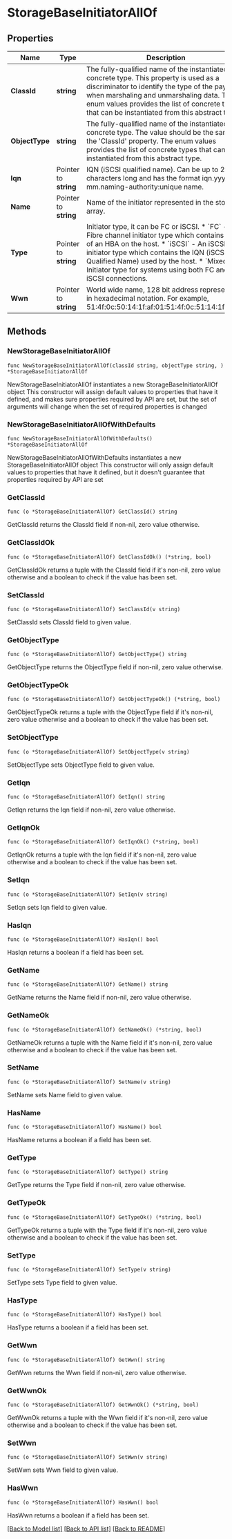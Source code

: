 # StorageBaseInitiatorAllOf

## Properties

Name | Type | Description | Notes
------------ | ------------- | ------------- | -------------
**ClassId** | **string** | The fully-qualified name of the instantiated, concrete type. This property is used as a discriminator to identify the type of the payload when marshaling and unmarshaling data. The enum values provides the list of concrete types that can be instantiated from this abstract type. | 
**ObjectType** | **string** | The fully-qualified name of the instantiated, concrete type. The value should be the same as the &#39;ClassId&#39; property. The enum values provides the list of concrete types that can be instantiated from this abstract type. | 
**Iqn** | Pointer to **string** | IQN (iSCSI qualified name). Can be up to 255 characters long and has the format iqn.yyyy-mm.naming-authority:unique name. | [optional] [readonly] 
**Name** | Pointer to **string** | Name of the initiator represented in the storage array. | [optional] [readonly] 
**Type** | Pointer to **string** | Initiator type, it can be FC or iSCSI. * &#x60;FC&#x60; - Fibre channel initiator type which contains WWN of an HBA on the host. * &#x60;iSCSI&#x60; - An iSCSI initiator type which contains the IQN (iSCSI Qualified Name) used by the host. * &#x60;Mixed&#x60; - Initiator type for systems using both FC and iSCSI connections. | [optional] [readonly] [default to "FC"]
**Wwn** | Pointer to **string** | World wide name, 128 bit address represented in hexadecimal notation. For example, 51:4f:0c:50:14:1f:af:01:51:4f:0c:51:14:1f:af:01. | [optional] [readonly] 

## Methods

### NewStorageBaseInitiatorAllOf

`func NewStorageBaseInitiatorAllOf(classId string, objectType string, ) *StorageBaseInitiatorAllOf`

NewStorageBaseInitiatorAllOf instantiates a new StorageBaseInitiatorAllOf object
This constructor will assign default values to properties that have it defined,
and makes sure properties required by API are set, but the set of arguments
will change when the set of required properties is changed

### NewStorageBaseInitiatorAllOfWithDefaults

`func NewStorageBaseInitiatorAllOfWithDefaults() *StorageBaseInitiatorAllOf`

NewStorageBaseInitiatorAllOfWithDefaults instantiates a new StorageBaseInitiatorAllOf object
This constructor will only assign default values to properties that have it defined,
but it doesn't guarantee that properties required by API are set

### GetClassId

`func (o *StorageBaseInitiatorAllOf) GetClassId() string`

GetClassId returns the ClassId field if non-nil, zero value otherwise.

### GetClassIdOk

`func (o *StorageBaseInitiatorAllOf) GetClassIdOk() (*string, bool)`

GetClassIdOk returns a tuple with the ClassId field if it's non-nil, zero value otherwise
and a boolean to check if the value has been set.

### SetClassId

`func (o *StorageBaseInitiatorAllOf) SetClassId(v string)`

SetClassId sets ClassId field to given value.


### GetObjectType

`func (o *StorageBaseInitiatorAllOf) GetObjectType() string`

GetObjectType returns the ObjectType field if non-nil, zero value otherwise.

### GetObjectTypeOk

`func (o *StorageBaseInitiatorAllOf) GetObjectTypeOk() (*string, bool)`

GetObjectTypeOk returns a tuple with the ObjectType field if it's non-nil, zero value otherwise
and a boolean to check if the value has been set.

### SetObjectType

`func (o *StorageBaseInitiatorAllOf) SetObjectType(v string)`

SetObjectType sets ObjectType field to given value.


### GetIqn

`func (o *StorageBaseInitiatorAllOf) GetIqn() string`

GetIqn returns the Iqn field if non-nil, zero value otherwise.

### GetIqnOk

`func (o *StorageBaseInitiatorAllOf) GetIqnOk() (*string, bool)`

GetIqnOk returns a tuple with the Iqn field if it's non-nil, zero value otherwise
and a boolean to check if the value has been set.

### SetIqn

`func (o *StorageBaseInitiatorAllOf) SetIqn(v string)`

SetIqn sets Iqn field to given value.

### HasIqn

`func (o *StorageBaseInitiatorAllOf) HasIqn() bool`

HasIqn returns a boolean if a field has been set.

### GetName

`func (o *StorageBaseInitiatorAllOf) GetName() string`

GetName returns the Name field if non-nil, zero value otherwise.

### GetNameOk

`func (o *StorageBaseInitiatorAllOf) GetNameOk() (*string, bool)`

GetNameOk returns a tuple with the Name field if it's non-nil, zero value otherwise
and a boolean to check if the value has been set.

### SetName

`func (o *StorageBaseInitiatorAllOf) SetName(v string)`

SetName sets Name field to given value.

### HasName

`func (o *StorageBaseInitiatorAllOf) HasName() bool`

HasName returns a boolean if a field has been set.

### GetType

`func (o *StorageBaseInitiatorAllOf) GetType() string`

GetType returns the Type field if non-nil, zero value otherwise.

### GetTypeOk

`func (o *StorageBaseInitiatorAllOf) GetTypeOk() (*string, bool)`

GetTypeOk returns a tuple with the Type field if it's non-nil, zero value otherwise
and a boolean to check if the value has been set.

### SetType

`func (o *StorageBaseInitiatorAllOf) SetType(v string)`

SetType sets Type field to given value.

### HasType

`func (o *StorageBaseInitiatorAllOf) HasType() bool`

HasType returns a boolean if a field has been set.

### GetWwn

`func (o *StorageBaseInitiatorAllOf) GetWwn() string`

GetWwn returns the Wwn field if non-nil, zero value otherwise.

### GetWwnOk

`func (o *StorageBaseInitiatorAllOf) GetWwnOk() (*string, bool)`

GetWwnOk returns a tuple with the Wwn field if it's non-nil, zero value otherwise
and a boolean to check if the value has been set.

### SetWwn

`func (o *StorageBaseInitiatorAllOf) SetWwn(v string)`

SetWwn sets Wwn field to given value.

### HasWwn

`func (o *StorageBaseInitiatorAllOf) HasWwn() bool`

HasWwn returns a boolean if a field has been set.


[[Back to Model list]](../README.md#documentation-for-models) [[Back to API list]](../README.md#documentation-for-api-endpoints) [[Back to README]](../README.md)


